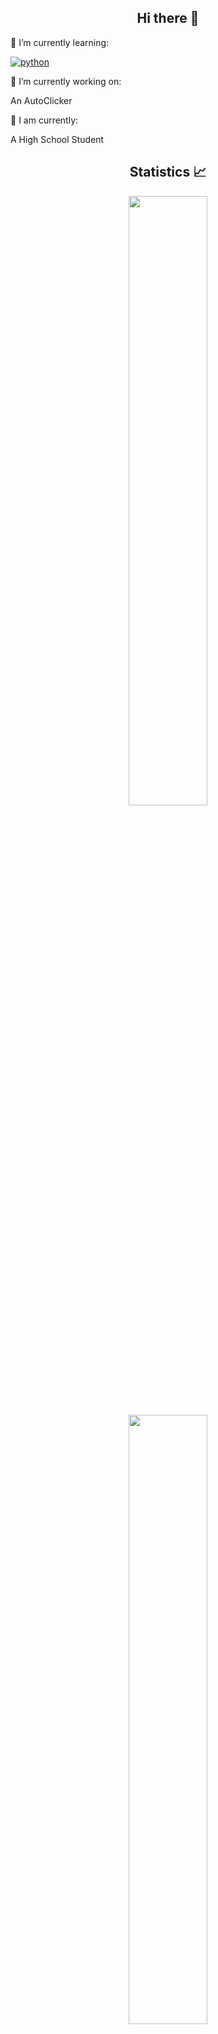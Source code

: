 <h2 align="center">Hi there 👋</h2>
🌱 I’m currently learning:

[![python](https://img.shields.io/badge/Python-3.9-3776AB.svg?style=flat&logo=python&logoColor=white)](https://www.python.org)

🔭 I’m currently working on:

An AutoClicker

📖 I am currently:

A High School Student
</p>

<h2 align="center">Statistics 📈</h2>

<p align="center">
  <img height="50%" width="auto" src ="https://github-readme-stats.vercel.app/api?username=Illumes&show_icons=true&count_private=true&theme=dracula&hide_border=true&hide=issues,contribs&bg_color=00000000">
  <img height="50%" width="auto" src ="https://github-readme-stats.vercel.app/api/top-langs/?username=Illumes&layout=compact&hide_border=true&theme=dracula&bg_color=00000000&langs_count=6&hide=jupyter%20notebook,tex,css,php&exclude_repo=Pacman-AI">
</p>

<p align="center">
    <img src="https://github-profile-trophy.vercel.app/?username=Illumes&theme=dracula"/>
</p>


<h2 align="center">Now Playing 🎵</h2>

<p align="center">
  <img height="50%" width="auto" src ="https://spotify-github-profile.kittinanx.com/api/view?uid=ld50anrrr8nokyfqwwgoquba1&cover_image=true&theme=compact&show_offline=true&background_color=121212&interchange=false">
</p>
  
<!--
**Illumes/Illumes** is a ✨ _special_ ✨ repository because its `README.md` (this file) appears on your GitHub profile.

Here are some ideas to get you started:

- 🔭 I’m currently working on ...
- 🌱 I’m currently learning ...
- 👯 I’m looking to collaborate on ...
- 🤔 I’m looking for help with ...
- 💬 Ask me about ...
- 📫 How to reach me: ...
- 😄 Pronouns: ...
- ⚡ Fun fact: ...
-->
